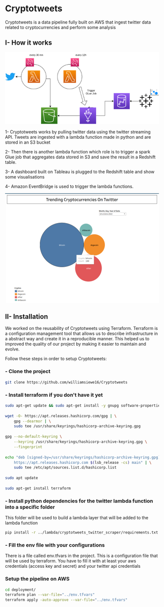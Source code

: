 # Cryptotweets

Cryptotweets is a data pipeline fully built on AWS that ingest twitter data related to cryptocurrencies and perform some analysis

## I- How it works

![Architecture](pictures/architecture_.png)

1- Cryptotweets works by pulling twitter data using the twitter streaming API. Tweets are ingested with a lambda function made in python and are stored in an S3 bucket

2- Then there is another lambda function which role is to trigger a spark Glue job that aggregates data stored in S3 and save the result in a Redshift table.

3- A dashboard built on Tableau is plugged to the Redshift table and show some visualisations

4- Amazon EventBridge is used to trigger the lambda functions.


![Dashboard](pictures/dashboard.png)



## II- Installation

We worked on the reusability of Cryptotweets using Terraform. Terraform is a configuration management tool that allows us to describe infrastructure in a abstract way and create it in a reproducible manner. This helped us to improved the quality of our project by making it easier to maintain and evolve.

Follow these steps in order to setup Cryptotweets:

### - Clone the project
```bash
git clone https://github.com/williamsiewe16/Cryptotweets
```

### - Install terraform if you don't have it yet

```bash
sudo apt-get update && sudo apt-get install -y gnupg software-properties-common

wget -O- https://apt.releases.hashicorp.com/gpg | \
    gpg --dearmor | \
    sudo tee /usr/share/keyrings/hashicorp-archive-keyring.gpg

gpg --no-default-keyring \
    --keyring /usr/share/keyrings/hashicorp-archive-keyring.gpg \
    --fingerprint

echo "deb [signed-by=/usr/share/keyrings/hashicorp-archive-keyring.gpg] \
    https://apt.releases.hashicorp.com $(lsb_release -cs) main" | \
    sudo tee /etc/apt/sources.list.d/hashicorp.list

sudo apt update

sudo apt-get install terraform
```

### - Install python dependencies for the twitter lambda function into a specific folder

This folder will be used to build a lambda layer that will be added to the lambda function

```bash
pip install -r ../lambda/cryptotweets_twitter_scraper/requirements.txt -t ../lambda/tmp/python
```

### - Fill the env file with your configurations

There is a file called env.tfvars in the project. This is a configuration file that will be used by terraform. You have to fill it with at least your aws credentials (access key and secret) and your twitter api credentials

### Setup the pipeline on AWS
```bash
cd deployment/
terraform plan --var-file="../env.tfvars"
terraform apply -auto-approve --var-file="../env.tfvars"
```